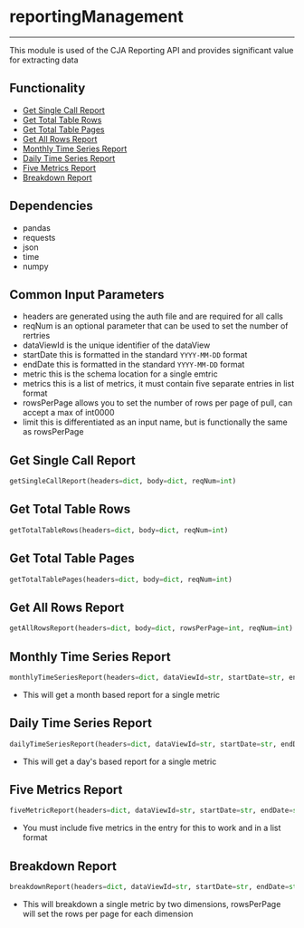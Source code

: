 # reportingManagement
-----------------------
This module is used of the CJA Reporting API and provides significant value for extracting data

## Functionality
* [Get Single Call Report](https://github.com/jaytmii/py2AdobeDocs/blob/main/docs/reportingManagement.md#get-single-call-report)
* [Get Total Table Rows](https://github.com/jaytmii/py2AdobeDocs/blob/main/docs/reportingManagement.md#get-total-table-rows)
* [Get Total Table Pages](https://github.com/jaytmii/py2AdobeDocs/blob/main/docs/reportingManagement.md#get-total-table-pages)
* [Get All Rows Report](https://github.com/jaytmii/py2AdobeDocs/blob/main/docs/reportingManagement.md#get-all-rows-report)
* [Monthly Time Series Report](https://github.com/jaytmii/py2AdobeDocs/blob/main/docs/reportingManagement.md#monthly-time-series-report)
* [Daily Time Series Report](https://github.com/jaytmii/py2AdobeDocs/blob/main/docs/reportingManagement.md#daily-time-series-report)
* [Five Metrics Report](https://github.com/jaytmii/py2AdobeDocs/blob/main/docs/reportingManagement.md#five-metrics-report)
* [Breakdown Report](https://github.com/jaytmii/py2AdobeDocs/blob/main/docs/reportingManagement.md#breakdown-report)


## Dependencies
* pandas
* requests
* json
* time
* numpy


## Common Input Parameters
* headers are generated using the auth file and are required for all calls
* reqNum is an optional parameter that can be used to set the number of rertries
* dataViewId is the unique identifier of the dataView
* startDate this is formatted in the standard `YYYY-MM-DD` format
* endDate this is formatted in the standard `YYYY-MM-DD` format
* metric this is the schema location for a single emtric
* metrics this is a list of metrics, it must contain five separate entries in list format
* rowsPerPage allows you to set the number of rows per page of pull, can accept a max of int0000
* limit this is differentiated as an input name, but is functionally the same as rowsPerPage

## Get Single Call Report
```python
getSingleCallReport(headers=dict, body=dict, reqNum=int)
```

## Get Total Table Rows
```python
getTotalTableRows(headers=dict, body=dict, reqNum=int)
```

## Get Total Table Pages
```python
getTotalTablePages(headers=dict, body=dict, reqNum=int)
```

## Get All Rows Report
```python
getAllRowsReport(headers=dict, body=dict, rowsPerPage=int, reqNum=int)
```

## Monthly Time Series Report
```python
monthlyTimeSeriesReport(headers=dict, dataViewId=str, startDate=str, endDate=str, metric=str, reqNum=int, limit=int0000)
```
* This will get a month based report for a single metric

## Daily Time Series Report
```python
dailyTimeSeriesReport(headers=dict, dataViewId=str, startDate=str, endDate=str, metric=str, reqNum=int, limit=int0000)
```
* This will get a day's based report for a single metric

## Five Metrics Report
```python
fiveMetricReport(headers=dict, dataViewId=str, startDate=str, endDate=str, metrics=list, dimension=str, rowsPerPage=int, reqNum=int, limit=int0000)
```
* You must include five metrics in the entry for this to work and in a list format

## Breakdown Report
```python
breakdownReport(headers=dict, dataViewId=str, startDate=str, endDate=str, dimension=str, metric=str, rowsPerPage=int, breakdownDim=str, reqNum=int, limit=int0000)
```
* This will breakdown a single metric by two dimensions, rowsPerPage will set the rows per page for each dimension


